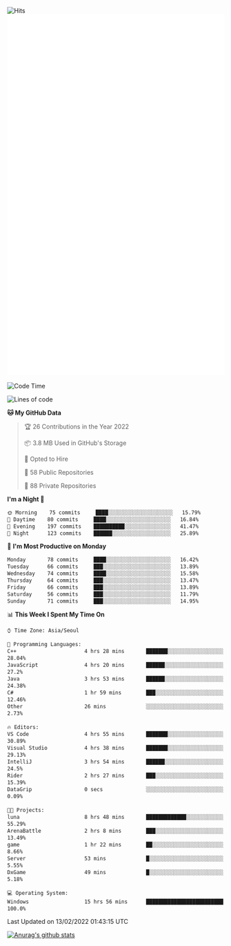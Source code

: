 ![Hits](https://hits.seeyoufarm.com/api/count/incr/badge.svg?url=https%3A%2F%2Fgithub.com%2Fkokose1234&count_bg=%2379C83D&title_bg=%23555555&icon=apple.svg&icon_color=%23E7E7E7&title=hits&edge_flat=false)
<br/>
![Metrics](https://github.com/kokose1234/kokose1234/blob/main/github-metrics.svg)

<!--START_SECTION:waka-->
![Code Time](http://img.shields.io/badge/Code%20Time-466%20hrs%2041%20mins-blue)

![Lines of code](https://img.shields.io/badge/From%20Hello%20World%20I%27ve%20Written-8%20Million%20lines%20of%20code-blue)

**🐱 My GitHub Data** 

> 🏆 26 Contributions in the Year 2022
 > 
> 📦 3.8 MB Used in GitHub's Storage 
 > 
> 💼 Opted to Hire
 > 
> 📜 58 Public Repositories 
 > 
> 🔑 88 Private Repositories  
 > 
**I'm a Night 🦉** 

```text
🌞 Morning    75 commits     ████░░░░░░░░░░░░░░░░░░░░░   15.79% 
🌆 Daytime    80 commits     ████░░░░░░░░░░░░░░░░░░░░░   16.84% 
🌃 Evening    197 commits    ██████████░░░░░░░░░░░░░░░   41.47% 
🌙 Night      123 commits    ██████░░░░░░░░░░░░░░░░░░░   25.89%

```
📅 **I'm Most Productive on Monday** 

```text
Monday       78 commits     ████░░░░░░░░░░░░░░░░░░░░░   16.42% 
Tuesday      66 commits     ███░░░░░░░░░░░░░░░░░░░░░░   13.89% 
Wednesday    74 commits     ████░░░░░░░░░░░░░░░░░░░░░   15.58% 
Thursday     64 commits     ███░░░░░░░░░░░░░░░░░░░░░░   13.47% 
Friday       66 commits     ███░░░░░░░░░░░░░░░░░░░░░░   13.89% 
Saturday     56 commits     ███░░░░░░░░░░░░░░░░░░░░░░   11.79% 
Sunday       71 commits     ███░░░░░░░░░░░░░░░░░░░░░░   14.95%

```


📊 **This Week I Spent My Time On** 

```text
⌚︎ Time Zone: Asia/Seoul

💬 Programming Languages: 
C++                      4 hrs 28 mins       ███████░░░░░░░░░░░░░░░░░░   28.04% 
JavaScript               4 hrs 20 mins       ██████░░░░░░░░░░░░░░░░░░░   27.2% 
Java                     3 hrs 53 mins       ██████░░░░░░░░░░░░░░░░░░░   24.38% 
C#                       1 hr 59 mins        ███░░░░░░░░░░░░░░░░░░░░░░   12.46% 
Other                    26 mins             ░░░░░░░░░░░░░░░░░░░░░░░░░   2.73%

🔥 Editors: 
VS Code                  4 hrs 55 mins       ███████░░░░░░░░░░░░░░░░░░   30.89% 
Visual Studio            4 hrs 38 mins       ███████░░░░░░░░░░░░░░░░░░   29.13% 
IntelliJ                 3 hrs 54 mins       ██████░░░░░░░░░░░░░░░░░░░   24.5% 
Rider                    2 hrs 27 mins       ███░░░░░░░░░░░░░░░░░░░░░░   15.39% 
DataGrip                 0 secs              ░░░░░░░░░░░░░░░░░░░░░░░░░   0.09%

🐱‍💻 Projects: 
luna                     8 hrs 48 mins       █████████████░░░░░░░░░░░░   55.29% 
ArenaBattle              2 hrs 8 mins        ███░░░░░░░░░░░░░░░░░░░░░░   13.49% 
game                     1 hr 22 mins        ██░░░░░░░░░░░░░░░░░░░░░░░   8.66% 
Server                   53 mins             █░░░░░░░░░░░░░░░░░░░░░░░░   5.55% 
DxGame                   49 mins             █░░░░░░░░░░░░░░░░░░░░░░░░   5.18%

💻 Operating System: 
Windows                  15 hrs 56 mins      █████████████████████████   100.0%

```


 Last Updated on 13/02/2022 01:43:15 UTC
<!--END_SECTION:waka-->

[![Anurag's github stats](https://github-readme-stats.vercel.app/api?username=kokose1234&theme=dracula)](https://github.com/anuraghazra/github-readme-stats)



	
